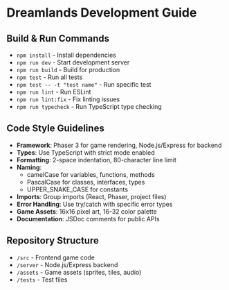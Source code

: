 # Dreamlands Development Guide

## Build & Run Commands
- `npm install` - Install dependencies
- `npm run dev` - Start development server
- `npm run build` - Build for production
- `npm test` - Run all tests
- `npm test -- -t "test name"` - Run specific test
- `npm run lint` - Run ESLint
- `npm run lint:fix` - Fix linting issues
- `npm run typecheck` - Run TypeScript type checking

## Code Style Guidelines
- **Framework**: Phaser 3 for game rendering, Node.js/Express for backend
- **Types**: Use TypeScript with strict mode enabled
- **Formatting**: 2-space indentation, 80-character line limit
- **Naming**:
  - camelCase for variables, functions, methods
  - PascalCase for classes, interfaces, types
  - UPPER_SNAKE_CASE for constants
- **Imports**: Group imports (React, Phaser, project files)
- **Error Handling**: Use try/catch with specific error types
- **Game Assets**: 16x16 pixel art, 16-32 color palette
- **Documentation**: JSDoc comments for public APIs

## Repository Structure
- `/src` - Frontend game code
- `/server` - Node.js/Express backend
- `/assets` - Game assets (sprites, tiles, audio)
- `/tests` - Test files
